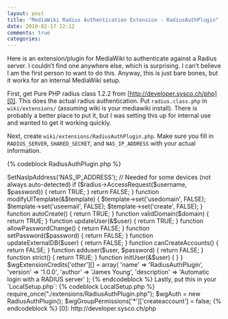 ```yaml
---
layout: post
title: "MediaWiki Radius Authentication Extension - RadiusAuthPlugin"
date: 2010-02-17 22:12
comments: true
categories: 
---
```


Here is an extension/plugin for MediaWiki to authenticate against a Radius
server.  I couldn’t find one anywhere else, which is surprising. I can’t believe 
I am the first person to want to do this. Anyway, this is just bare bones, but
it works for an internal MediaWiki setup.

<!--more-->

First, get Pure PHP radius class 1.2.2 from [http://developer.sysco.ch/php][0].
This does the actual radius authentication.  Put `radius.class.php` in
`wiki/extensions/` (assuming wiki is your mediawiki install).  There is probably
a better place to put it, but I was setting this up for internal use and wanted
to get it working quickly.

Next, create `wiki/extensions/RadiusAuthPlugin.php`. Make sure you fill in
`RADIUS_SERVER`, `SHARED_SECRET`, and `NAS_IP_ADDRESS` with your actual
information.

{% codeblock RadiusAuthPlugin.php %}
<?php
require_once('AuthPlugin.php');
require_once('radius.class.php');

error_reporting(E_ALL);

class RadiusAuthPlugin extends AuthPlugin
{
    function userExists($username)
    {
        return TRUE;
    }



    function authenticate($username, $password)
    {
        $username = strtolower($username);

        $radius = new Radius('RADIUS_SERVER', 'SHARED_SECRET');
        $radius->SetNasIpAddress('NAS_IP_ADDRESS'); // Needed for some devices (not always auto-detected)
        if ($radius->AccessRequest($username, $password))
        {
            return TRUE;
        }

        return FALSE;
    }



    function modifyUITemplate(&$template)
    {
        $template->set('usedomain', FALSE);
        $template->set('useemail', FALSE);
        $template->set('create', FALSE);
    }



    function autoCreate()
    {
        return TRUE;
    }



    function validDomain($domain)
    {
        return TRUE;
    }



    function updateUser(&$user)
    {
        return TRUE;
    }



    function allowPasswordChange()
    {
        return FALSE;
    }



    function setPassword($password)
    {
        return FALSE;
    }



    function updateExternalDB($user)
    {
        return FALSE;
    }


    function canCreateAccounts()
    {
        return FALSE;
    }


    function adduser($user, $password)
    {
        return FALSE;
    }



    function strict()
    {
        return TRUE;
    }



    function initUser(&$user) { }
}


$wgExtensionCredits['other'][] = array(
    'name' => 'RadiusAuthPlugin',
    'version' => '1.0.0',
    'author' => 'James Young',
    'description' => 'Automatic login with a RADIUS server'
);
{% endcodeblock %}

Lastly, put this in your `LocalSetup.php`:

{% codeblock LocalSetup.php %}
require_once("./extensions/RadiusAuthPlugin.php");
$wgAuth = new RadiusAuthPlugin();
$wgGroupPermissions['*']['createaccount'] = false;
{% endcodeblock %}



[0]: http://developer.sysco.ch/php
